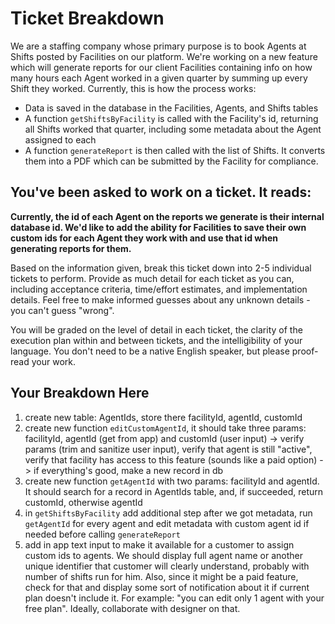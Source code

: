 # Ticket Breakdown
We are a staffing company whose primary purpose is to book Agents at Shifts posted by Facilities on our platform. We're working on a new feature which will generate reports for our client Facilities containing info on how many hours each Agent worked in a given quarter by summing up every Shift they worked. Currently, this is how the process works:

- Data is saved in the database in the Facilities, Agents, and Shifts tables
- A function `getShiftsByFacility` is called with the Facility's id, returning all Shifts worked that quarter, including some metadata about the Agent assigned to each
- A function `generateReport` is then called with the list of Shifts. It converts them into a PDF which can be submitted by the Facility for compliance.

## You've been asked to work on a ticket. It reads:

**Currently, the id of each Agent on the reports we generate is their internal database id. We'd like to add the ability for Facilities to save their own custom ids for each Agent they work with and use that id when generating reports for them.**


Based on the information given, break this ticket down into 2-5 individual tickets to perform. Provide as much detail for each ticket as you can, including acceptance criteria, time/effort estimates, and implementation details. Feel free to make informed guesses about any unknown details - you can't guess "wrong".


You will be graded on the level of detail in each ticket, the clarity of the execution plan within and between tickets, and the intelligibility of your language. You don't need to be a native English speaker, but please proof-read your work.

## Your Breakdown Here

1. create new table: AgentIds, store there facilityId, agentId, customId
2. create new function `editCustomAgentId`, it should take three params: facilityId, agentId (get from app) and customId (user input) -> verify params (trim and sanitize user input), verify that agent is still "active", verify that facility has access to this feature (sounds like a paid option) -> if everything's good, make a new record in db
3. create new function `getAgentId` with two params: facilityId and agentId. It should search for a record in AgentIds table, and, if succeeded, return customId, otherwise agentId
4. in `getShiftsByFacility` add additional step after we got metadata, run `getAgentId` for every agent and edit metadata with custom agent id if needed before calling `generateReport`
5. add in app text input to make it available for a customer to assign custom ids to agents. We should display full agent name or another unique identifier that customer will clearly understand, probably with number of shifts run for him. Also, since it might be a paid feature, check for that and display some sort of notification about it if current plan doesn't include it. For example: "you can edit only 1 agent with your free plan". Ideally, collaborate with designer on that.